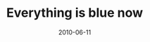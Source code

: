 ---
layout: base.njk
title : 'Everything is blue now' 
view_title : 'Everything is blue now' 
year : '2010' 
date : '2010-06-11' 
img_file : '/drawing/everythingisbluenow.png' 
html_file : 'everythingisbluenow' 
next_html : 'wehavetogoback.html' 
year_order : '96' 
permalink : "title/{{html_file}}.html"
---
